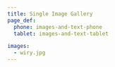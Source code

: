 ```yaml
---
title: Single Image Gallery
page_def:
  phone: images-and-text-phone
  tablet: images-and-text-tablet

images:
  - wiry.jpg
---
```

